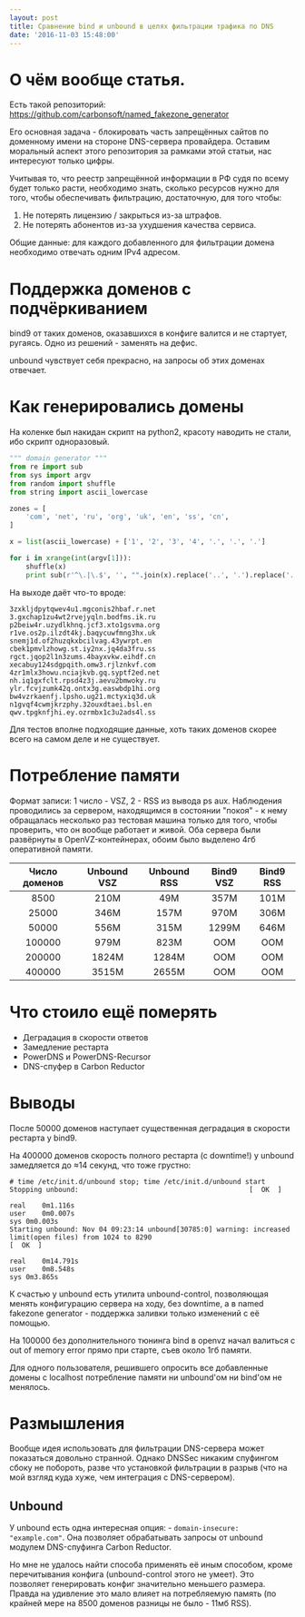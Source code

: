 ```yaml
---
layout: post
title: Сравнение bind и unbound в целях фильтрации трафика по DNS
date: '2016-11-03 15:48:00'
---
```


# О чём вообще статья.

Есть такой репозиторий: <https://github.com/carbonsoft/named_fakezone_generator>

Его основная задача - блокировать часть запрещённых сайтов по доменному имени на стороне DNS-сервера провайдера. Оставим моральный аспект этого репозитория за рамками этой статьи, нас интересуют только цифры.

Учитывая то, что реестр запрещённой информации в РФ судя по всему будет только расти, необходимо знать, сколько ресурсов нужно для того, чтобы обеспечивать фильтрацию, достаточную, для того чтобы:

1. Не потерять лицензию / закрыться из-за штрафов.
2. Не потерять абонентов из-за ухудшения качества сервиса.

Общие данные: для каждого добавленного для фильтрации домена необходимо отвечать одним IPv4 адресом.

# Поддержка доменов с подчёркиванием

bind9 от таких доменов, оказавшихся в конфиге валится и не стартует, ругаясь. Одно из решений - заменять на дефис.

unbound чувствует себя прекрасно, на запросы об этих доменах отвечает.

# Как генерировались домены

На коленке был накидан скрипт на python2, красоту наводить не стали, ибо скрипт одноразовый.

```python
""" domain generator """
from re import sub
from sys import argv
from random import shuffle
from string import ascii_lowercase

zones = [
    'com', 'net', 'ru', 'org', 'uk', 'en', 'ss', 'cn',
]

x = list(ascii_lowercase) + ['1', '2', '3', '4', '.', '.', '.']

for i in xrange(int(argv[1])):
    shuffle(x)
    print sub(r'^\.|\.$', '', "".join(x).replace('..', '.').replace('..', '.')) + '.' + zones[i % len(zones)]
```

На выходе даёт что-то вроде:

```
3zxkljdpytqwev4u1.mgconis2hbaf.r.net
3.gxchap1zu4wt2rvejyqln.bodfms.ik.ru
p2beiw4r.uzydlkhnq.jcf3.xto1gsvma.org
r1ve.os2p.ilzdt4kj.baqycuwfmng3hx.uk
snemj1d.of2huzqkxbcilvag.43ywrpt.en
cbek1pmvlzhowg.st.iy2nx.jq4da3fru.ss
rgct.jqop2l1n3zums.4bayxvkw.eihdf.cn
xecabuy124sdgpqith.omw3.rjlznkvf.com
4zr1mlx3howu.nciajkvb.gq.syptf2ed.net
nh.iq1gxfclt.rpsd4z3j.aevu2bmwoky.ru
ylr.fcvjzumk42q.ontx3g.easwbdp1hi.org
bw4vzrkaenfj.lpsho.ug21.mctyxiq3d.uk
n1gvqf4cwmjkrzphy.32ouxdtaei.bsl.en
qwv.tpgknfjhi.ey.ozrmbx1c3u2ads4l.ss
```

Для тестов вполне подходящие данные, хоть таких доменов скорее всего на самом деле и не существует.

# Потребление памяти

Формат записи: 1 число - VSZ, 2 - RSS из вывода ps aux. Наблюдения проводились за сервером, находящимся в состоянии "покоя" - к нему обращалась несколько раз тестовая машина только для того, чтобы проверить, что он вообще работает и живой. Оба сервера были развёрнуты в OpenVZ-контейнерах, обоим было выделено 4гб оперативной памяти.

Число доменов | Unbound VSZ | Unbound RSS | Bind9 VSZ | Bind9 RSS
:-----------: | :---------: | :---------: | :-------: | :-------:
    8500      |    210M     |     49M     |   357M    |   101M
    25000     |    346M     |    157M     |   970M    |   306M
    50000     |    556M     |    315M     |   1299M   |   646M
   100000     |    979M     |    823M     | OOM | OOM
   200000     |    1824M    |    1284M    | OOM | OOM
   400000     |    3515M    |    2655M    | OOM | OOM

# Что стоило ещё померять

- Деградация в скорости ответов
- Замедление рестарта
- PowerDNS и PowerDNS-Recursor
- DNS-спуфер в Carbon Reductor

# Выводы

После 50000 доменов наступает существенная деградация в скорости рестарта у bind9.

На 400000 доменов скорость полного рестарта (с downtime!) у unbound замедляется до ≈14 секунд, что тоже грустно:

```shell
# time /etc/init.d/unbound stop; time /etc/init.d/unbound start
Stopping unbound:                                          [  OK  ]

real	0m1.116s
user	0m0.007s
sys	0m0.003s
Starting unbound: Nov 04 09:23:14 unbound[30785:0] warning: increased limit(open files) from 1024 to 8290
[  OK  ]

real	0m14.791s
user	0m8.548s
sys	0m3.865s
```

К счастью у unbound есть утилита unbound-control, позволяющая менять конфигурацию сервера на ходу, без downtime, а в named fakezone generator - поддержка заливки только изменений с её помощью.

На 100000 без дополнительного тюнинга bind в openvz начал валиться с out of memory error прямо при старте, съев около 1гб памяти.

Для одного пользователя, решившего опросить все добавленные домены с localhost потребление памяти ни unbound'ом ни bind'ом не менялось.

# Размышления

Вообще идея использовать для фильтрации DNS-сервера может показаться довольно странной. Однако DNSSec никаким спуфингом сбоку не побороть, разве что установкой фильтрации в разрыв (что на мой взгляд куда хуже, чем интеграция с DNS-сервером).

## Unbound

У unbound есть одна интересная опция: - ```domain-insecure: "example.com"```. Она позволяет обрабатывать запросы от unbound модулем DNS-спуфинга Carbon Reductor.

Но мне не удалось найти способа применять её иным способом, кроме перечитывания конфига (unbound-control этого не умеет). Это позволяет генерировать конфиг значительно меньшего размера. Правда на удивление это мало влияет на потребляемую память (по крайней мере на 8500 доменов разницы не было - 11мб RSS).
